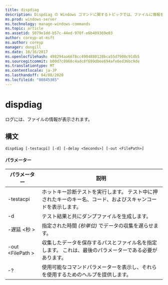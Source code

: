 ```yaml
---
title: dispdiag
description: Dispdiag の Windows コマンドに関するトピックでは、ファイルに情報を表示します。
ms.prod: windows-server
ms.technology: manage-windows-commands
ms.topic: article
ms.assetid: 5079e1dd-b57c-44ed-970f-e6b409369e03
author: coreyp-at-msft
ms.author: coreyp
manager: dongill
ms.date: 10/16/2017
ms.openlocfilehash: 498294aa6678cc4904880128bca55d7900c91db5
ms.sourcegitcommit: b00d7c8968c4adc8f699dbee694afe6ed36bc9de
ms.translationtype: MT
ms.contentlocale: ja-JP
ms.lasthandoff: 04/08/2020
ms.locfileid: "80845385"
---
```

# <a name="dispdiag"></a>dispdiag

ログには、ファイルの情報が表示されます。

## <a name="syntax"></a>構文

```
dispdiag [-testacpi] [-d] [-delay <Seconds>] [-out <FilePath>]
```

#### <a name="parameters"></a>パラメーター

|パラメーター|説明|
|---------|-----------|
|-testacpi|ホットキー診断テストを実行します。 テスト中に押されたキーのキー名、コード、およびスキャンコードを表示します。|
|-d|テスト結果と共にダンプファイルを生成します。|
|-遅延 \<秒 >|指定された時間 *(秒単位)* でデータの収集を遅らせます。|
|-out \<FilePath >|収集したデータを保存するパスとファイル名を指定します。 これは、最後のパラメーターである必要があります。|
|-?|使用可能なコマンドパラメーターを表示し、それらを使用するためのヘルプを提供します。|